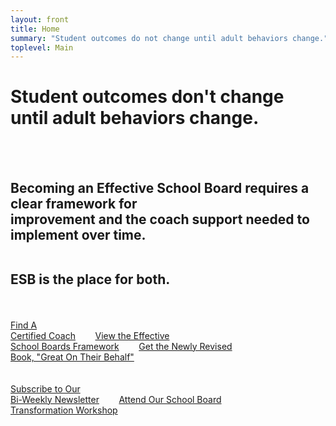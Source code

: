 ```yaml
---
layout: front
title: Home
summary: "Student outcomes do not change until adult behaviors change."
toplevel: Main
---
```


<h1>Student outcomes don't change<br/>until adult behaviors change.</h1><br/><br/> 
<h2>Becoming an Effective School Board requires a clear framework for<br/> 
improvement and the coach support needed to implement over time.<br/><br/>

ESB is the place for both.</h2><br/>

<a href="/coaches" class="btn-get-started scrollto">Find A <br/>Certified Coach</a> &nbsp;&nbsp;&nbsp;&nbsp;&nbsp;&nbsp; 
<a href="/framework" class="btn-get-started scrollto">View the Effective<br/> School Boards Framework</a> &nbsp;&nbsp;&nbsp;&nbsp;&nbsp;&nbsp; 
<a href="/publications" class="btn-get-started scrollto">Get the Newly Revised<br/>Book, "Great On Their Behalf"</a>  
<br/><br/>
<a href="/newsletter/" class="btn-get-started scrollto">Subscribe to Our<br/> Bi-Weekly Newsletter</a> &nbsp;&nbsp;&nbsp;&nbsp;&nbsp;&nbsp; 
<a href="/workshop/" class="btn-get-started scrollto">Attend Our School Board<br/>Transformation Workshop</a> 
